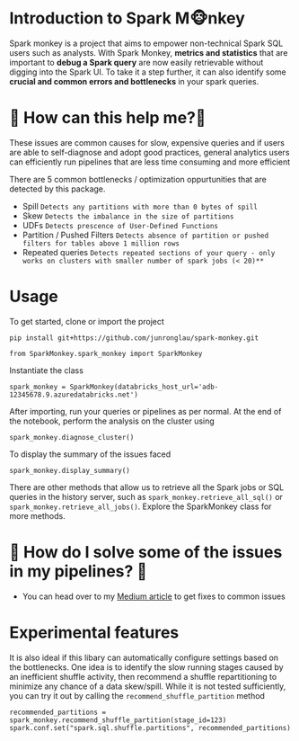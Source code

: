 # Introduction to Spark M🐵nkey

Spark monkey is a project that aims to empower non-technical Spark SQL users such as analysts. With Spark Monkey, **metrics and statistics** that are important to **debug a Spark query** are now easily retrievable without digging into the Spark UI. To take it a step further, it can also identify some **crucial and common errors and bottlenecks** in your spark queries.


# 🚨 How can this help me?🚨

These issues are common causes for slow, expensive queries and if users are able to self-diagnose and adopt good practices, general analytics users can efficiently run pipelines that are less time consuming and more efficient


There are 5 common bottlenecks / optimization oppurtunities that are detected by this package. 


- Spill `Detects any partitions with more than 0 bytes of spill`
- Skew `Detects the imbalance in the size of partitions`
- UDFs `Detects prescence of User-Defined Functions`
- Partition / Pushed Filters `Detects absence of partition or pushed filters for tables above 1 million rows`
- Repeated queries `Detects repeated sections of your query - only works on clusters with smaller number of spark jobs (< 20)**` 

# Usage 

To get started, clone or import the project

`pip install git+https://github.com/junronglau/spark-monkey.git`

`from SparkMonkey.spark_monkey import SparkMonkey`

Instantiate the class

`spark_monkey = SparkMonkey(databricks_host_url='adb-12345678.9.azuredatabricks.net')`

After importing, run your queries or pipelines as per normal. At the end of the notebook, perform the analysis on the cluster using

`spark_monkey.diagnose_cluster()`

To display the summary of the issues faced

`spark_monkey.display_summary()`

There are other methods that allow us to retrieve all the Spark jobs or SQL queries in the history server, such as `spark_monkey.retrieve_all_sql()` or `spark_monkey.retrieve_all_jobs()`. Explore the SparkMonkey class for more methods.


# 🔎 How do I solve some of the issues in my pipelines? 🔎
- You can head over to my [Medium article](https://medium.com/@junronglau/speed-up-your-spark-queries-in-15-minutes-4a8da88942cf) to get fixes to common issues


# Experimental features

It is also ideal if this libary can automatically configure settings based on the bottlenecks. One idea is to identify the slow running stages caused by an inefficient shuffle activity, then recommend a shuffle repartitioning to minimize any chance of a data skew/spill. While it is not tested sufficiently, you can try it out by calling the `recommend_shuffle_partition` method

```
recommended_partitions = spark_monkey.recommend_shuffle_partition(stage_id=123)
spark.conf.set("spark.sql.shuffle.partitions", recommended_partitions)
```
